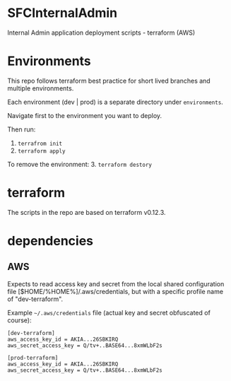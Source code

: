 # SFCInternalAdmin
Internal Admin application deployment scripts - terraform (AWS)

# Environments
This repo follows terraform best practice for short lived branches and multiple environments.

Each environment (dev | prod) is a separate directory under `environments`.

Navigate first to the environment you want to deploy.

Then run:
1. `terrafrom init`
2. `terraform apply`

To remove the environment:
3. `terraform destory`

# terraform
The scripts in the repo are based on terraform v0.12.3.

# dependencies
## AWS
Expects to read access key and secret from the local shared configuration file [$HOME/%HOME%]/.aws/credentials, but with a specific profile name of "dev-terraform".

Example `~/.aws/credentials` file (actual key and secret obfuscated of course):

```
[dev-terraform]
aws_access_key_id = AKIA...26SBKIRQ
aws_secret_access_key = Q/tv+..BASE64...8xmWLbF2s

[prod-terraform]
aws_access_key_id = AKIA...26SBKIRQ
aws_secret_access_key = Q/tv+..BASE64...8xmWLbF2s
```